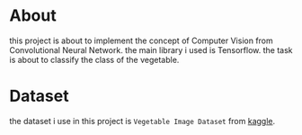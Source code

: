# About

this project is about to implement the concept of Computer Vision from Convolutional Neural Network. the main library i used is Tensorflow. the task is about to classify the class of the vegetable.

# Dataset

the dataset i use in this project is `Vegetable Image Dataset` from [kaggle](https://www.kaggle.com/datasets/misrakahmed/vegetable-image-dataset).  

